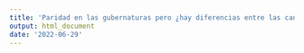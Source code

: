```yaml
---
title: 'Paridad en las gubernaturas pero ¿hay diferencias entre las candidatas y los candidatos?'
output: html_document
date: '2022-06-29'
---
```

